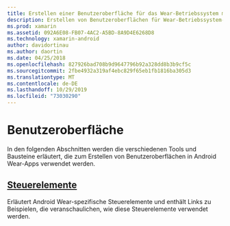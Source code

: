 ```yaml
---
title: Erstellen einer Benutzeroberfläche für das Wear-Betriebssystem mit xamarin. androi
description: Erstellen von Benutzeroberflächen für Wear-Betriebssystem-apps
ms.prod: xamarin
ms.assetid: 092A6E08-FB07-4AC2-A5BD-8A9D4E6268D8
ms.technology: xamarin-android
author: davidortinau
ms.author: daortin
ms.date: 04/25/2018
ms.openlocfilehash: 827926bad708b9d9647796b92a328dd8b3b9cf5c
ms.sourcegitcommit: 2fbe4932a319af4ebc829f65eb1fb1816ba305d3
ms.translationtype: MT
ms.contentlocale: de-DE
ms.lasthandoff: 10/29/2019
ms.locfileid: "73030290"
---
```

# <a name="user-interface"></a>Benutzeroberfläche

In den folgenden Abschnitten werden die verschiedenen Tools und Bausteine erläutert, die zum Erstellen von Benutzeroberflächen in Android Wear-Apps verwendet werden.

## <a name="controlsandroidwearuser-interfacecontrolsindexmd"></a>[Steuerelemente](~/android/wear/user-interface/controls/index.md)

Erläutert Android Wear-spezifische Steuerelemente und enthält Links zu Beispielen, die veranschaulichen, wie diese Steuerelemente verwendet werden.
